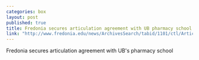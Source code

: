 ```yaml
---
categories: box
layout: post
published: true
title: Fredonia secures articulation agreement with UB pharmacy school
link: "http://www.fredonia.edu/news/ArchivesSearch/tabid/1101/ctl/ArticleView/mid/1878/articleId/5215/Fredonia_secures_articulation_agreement_with_UB_pharmacy_school.aspx"
---
```


Fredonia secures articulation agreement with UB's pharmacy school